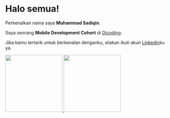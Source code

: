 # Halo semua! 

Perkenalkan nama saya **Muhammad Sadiqin**.

Saya seorang **Mobile Development Cohort** di [Dicoding](https://www.dicoding.com/programs/bangkit).


Jika kamu tertarik untuk berkenalan denganku, silakan ikuti akun [Linkedin](https://www.linkedin.com/in/muhammad-sadiqin-905aa6223/)ku ya.

<p align="left">
<a href="https://github.com/MuhammadSadiqin">
  <img height="180em" src="https://github-readme-stats-eight-theta.vercel.app/api?username=MuhammadSadiqin&show_icons=true&theme=algolia&include_all_commits=true&count_private=true"/>
  <img height="180em" src="https://github-readme-stats-eight-theta.vercel.app/api/top-langs/?username=MuhammadSadiqin&layout=compact&langs_count=8&theme=algolia"/>
</a>
</p>
